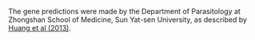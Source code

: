 [//]: # (Created by ./bin/manage_files.pl from ./species/Clonorchis_sinensis/PRJDA72781/Clonorchis_sinensis_PRJDA72781.annotation.html on Thu Jun 11 13:43:47 2020)
The gene predictions were made by the Department of Parasitology at Zhongshan School of Medicine, Sun Yat-sen University, as described by [Huang et al (2013)](http://europepmc.org/abstract/MED/23382950).
